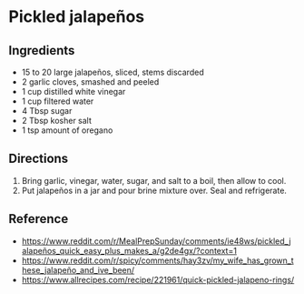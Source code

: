 # Pickled jalapeños

## Ingredients
* 15 to 20 large jalapeños, sliced, stems discarded
* 2 garlic cloves, smashed and peeled
* 1 cup distilled white vinegar
* 1 cup filtered water
* 4 Tbsp sugar
* 2 Tbsp kosher salt
* 1 tsp amount of oregano

## Directions
1. Bring garlic, vinegar, water, sugar, and salt to a boil, then allow to cool.
2. Put jalapeños in a jar and pour brine mixture over. Seal and refrigerate.

## Reference
* <https://www.reddit.com/r/MealPrepSunday/comments/ie48ws/pickled_jalapeños_quick_easy_plus_makes_a/g2de4gx/?context=1>
* <https://www.reddit.com/r/spicy/comments/hay3zv/my_wife_has_grown_these_jalapeño_and_ive_been/>
* <https://www.allrecipes.com/recipe/221961/quick-pickled-jalapeno-rings/>
